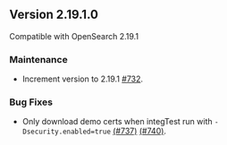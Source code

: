 ## Version 2.19.1.0

Compatible with OpenSearch 2.19.1

### Maintenance
* Increment version to 2.19.1 [#732](https://github.com/opensearch-project/job-scheduler/pull/732).

### Bug Fixes
* Only download demo certs when integTest run with `-Dsecurity.enabled=true` [(#737)](https://github.com/opensearch-project/job-scheduler/pull/737) [(#740)](https://github.com/opensearch-project/job-scheduler/pull/740).